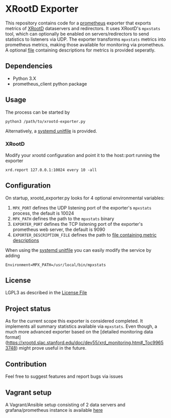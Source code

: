 # XRootD Exporter

This repository contains code for a [prometheus](https://prometheus.io/) exporter that exports metrics of [XRootD](https://xrootd.slac.stanford.edu/) dataservers and redirectors.
It uses XRootD's `mpxstats` tool, which can optionally be enabled on servers/redirectors to send statistics to listeners via UDP.
The exporter transforms `mpxstats` metrics into prometheus metrics, making those available for monitoring via prometheus.
A optional [file](./descriptions.cfg) containing descriptions for metrics is provided seperatly.

## Dependencies

* Python 3.X
* prometheus_client python package

## Usage

The process can be started by 

```
python3 /path/to/xrootd-exporter.py
```

Alternatively, a [systemd unitfile](./xrootd-exporter@.service) is provided.

### XRootD 

Modify your xrootd configuration and point it to the host::port running the exporter

```
xrd.report 127.0.0.1:10024 every 10 -all
```


## Configuration

On startup, xrootd_exporter.py looks for 4 optional environmental variables:

1) `MPX_PORT` defines the UDP listening port of the exporter's `mpxstats` process, the default is 10024
2) `MPX_PATH` defines the path to the `mpxstats` binary 
3) `EXPORTER_PORT` defines the TCP listening port of the exporter's prometheus web server, the default is 9090
4) `EXPORTER_DESCRIPTION_FILE` defines the path to [file containing metric descriptions](./descriptions.cfg)

When using the [systemd unitfile](./xrootd-exporter@.service) you can easily modify the service by adding

```
Environment=MPX_PATH=/usr/local/bin/mpxstats
```

## License

LGPL3 as described in the [License File](./LICENSE)

## Project status

As for the current scope this exporter is considered completed.
It implements all summary statistics available via `mpxstats`.
Even though, a much more advanced exporter based on the [detailed monitoring data format] (https://xrootd.slac.stanford.edu/doc/dev55/xrd_monitoring.htm#_Toc99653748) might prove useful in the future.

## Contribution

Feel free to suggest features and report bugs via issues

## Vagrant setup

A Vagrant/Ansible setup consisting of 2 data servers and grafana/prometheus instance is available [here](https://git.gsi.de/dc/xrootd-monitor)
